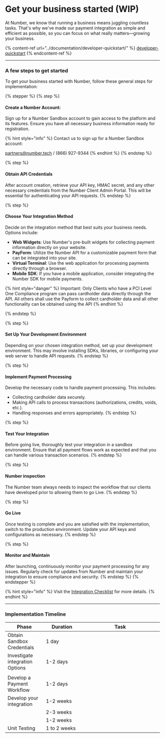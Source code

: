 # Get your business started (WIP)

At Number, we know that running a business means juggling countless tasks. That's why we've made our payment integration as simple and efficient as possible, so you can focus on what really matters—growing your business.

{% content-ref url="../documentation/developer-quickstart/" %}
[developer-quickstart](../documentation/developer-quickstart/)
{% endcontent-ref %}

***

### A few steps to get started&#x20;

To get your business started with Number, follow these general steps for implementation:

{% stepper %}
{% step %}
#### **Create a Number Account**:

Sign up for a Number Sandbox account to gain access to the platform and its features. Ensure you have all necessary business information ready for registration.

{% hint style="info" %}
Contact us to sign up for a Number Sandbox account:

[partners@number.tech](mailto:partners@number.tech)  /  (866) 927-9344
{% endhint %}
{% endstep %}

{% step %}
#### **Obtain API Credentials**

After account creation, retrieve your API key, HMAC secret, and any other necessary credentials from the Number Client Admin Portal. This will be essential for authenticating your API requests.
{% endstep %}

{% step %}
#### **Choose Your Integration Method**

Decide on the integration method that best suits your business needs. Options include:

* **Web Widgets**: Use Number's pre-built widgets for collecting payment information directly on your website.
* **PayForm**: Utilize the Number API for a customizable payment form that can be integrated into your site.
* **Virtual Terminal**: Use the web application for processing payments directly through a browser.
* **Mobile SDK**: If you have a mobile application, consider integrating the Number SDK for mobile payments.

{% hint style="danger" %}
Important: Only Clients who have a PCI Level One Compliance program can pass cardholder data directly through the API. All others shall use the Payform to collect cardholder data and all other functionality can be obtained using the API
{% endhint %}


{% endstep %}

{% step %}
#### **Set Up Your Development Environment**

Depending on your chosen integration method, set up your development environment. This may involve installing SDKs, libraries, or configuring your web server to handle API requests.
{% endstep %}

{% step %}
#### **Implement Payment Processing**

Develop the necessary code to handle payment processing. This includes:

* Collecting cardholder data securely.
* Making API calls to process transactions (authorizations, credits, voids, etc.).
* Handling responses and errors appropriately.
{% endstep %}

{% step %}
#### **Test Your Integration**

Before going live, thoroughly test your integration in a sandbox environment. Ensure that all payment flows work as expected and that you can handle various transaction scenarios.
{% endstep %}

{% step %}
#### Number inspection

The Number team always needs to inspect the workflow that our clients have developed prior to allowing them to go Live.
{% endstep %}

{% step %}
#### **Go Live**

Once testing is complete and you are satisfied with the implementation, switch to the production environment. Update your API keys and configurations as necessary.
{% endstep %}

{% step %}
#### **Monitor and Maintain**

After launching, continuously monitor your payment processing for any issues. Regularly check for updates from Number and maintain your integration to ensure compliance and security.
{% endstep %}
{% endstepper %}

{% hint style="info" %}
Visit the [Integration Checklist](../documentation/getting-started/integration-checklist.md) for more details.
{% endhint %}

***

### Implementation Timeline

<table><thead><tr><th width="134">Phase</th><th width="146">Duration</th><th width="469">Task</th></tr></thead><tbody><tr><td>Obtain Sandbox Credentials</td><td>1 day</td><td></td></tr><tr><td>Investigate integration Options</td><td>1-2 days</td><td></td></tr><tr><td></td><td></td><td></td></tr><tr><td>Develop a Payment Workflow</td><td>1-2 days</td><td></td></tr><tr><td>Develop your integration</td><td>1-2 weeks</td><td></td></tr><tr><td></td><td>2-3 weeks</td><td></td></tr><tr><td></td><td>1-2 weeks</td><td></td></tr><tr><td>Unit Testing</td><td>1 to 2 weeks</td><td></td></tr></tbody></table>
